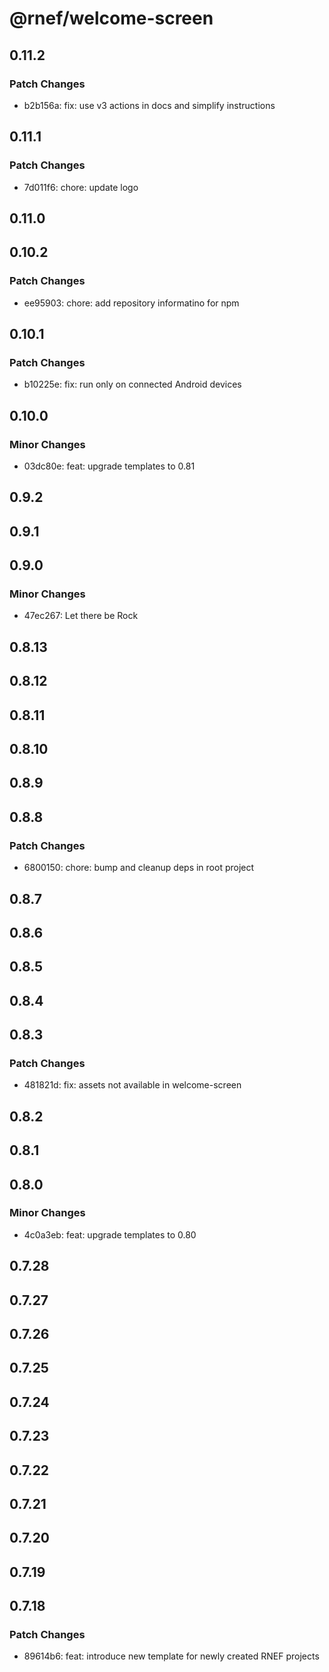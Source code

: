 # @rnef/welcome-screen

## 0.11.2

### Patch Changes

- b2b156a: fix: use v3 actions in docs and simplify instructions

## 0.11.1

### Patch Changes

- 7d011f6: chore: update logo

## 0.11.0

## 0.10.2

### Patch Changes

- ee95903: chore: add repository informatino for npm

## 0.10.1

### Patch Changes

- b10225e: fix: run only on connected Android devices

## 0.10.0

### Minor Changes

- 03dc80e: feat: upgrade templates to 0.81

## 0.9.2

## 0.9.1

## 0.9.0

### Minor Changes

- 47ec267: Let there be Rock

## 0.8.13

## 0.8.12

## 0.8.11

## 0.8.10

## 0.8.9

## 0.8.8

### Patch Changes

- 6800150: chore: bump and cleanup deps in root project

## 0.8.7

## 0.8.6

## 0.8.5

## 0.8.4

## 0.8.3

### Patch Changes

- 481821d: fix: assets not available in welcome-screen

## 0.8.2

## 0.8.1

## 0.8.0

### Minor Changes

- 4c0a3eb: feat: upgrade templates to 0.80

## 0.7.28

## 0.7.27

## 0.7.26

## 0.7.25

## 0.7.24

## 0.7.23

## 0.7.22

## 0.7.21

## 0.7.20

## 0.7.19

## 0.7.18

### Patch Changes

- 89614b6: feat: introduce new template for newly created RNEF projects
